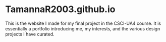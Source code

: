 # TamannaR2003.github.io
This is the website I made for my final project in the CSCI-UA4 course. It is essentially a portfolio introducing me, my interests, and the various design projects I have curated.
